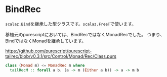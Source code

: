 # BindRec

`scalaz.Bind`を継承した型クラスです。`scalaz.FreeT`で使います。

移植元のpurescriptにおいては、BindRecではなくMonadRecでした。
つまり、BindではなくMonadを継承しています。

https://github.com/purescript/purescript-tailrec/blob/v0.3.1/src/Control/Monad/Rec/Class.purs

```haskell
class (Monad m) <= MonadRec m where
  tailRecM :: forall a b. (a -> m (Either a b)) -> a -> m b
```
